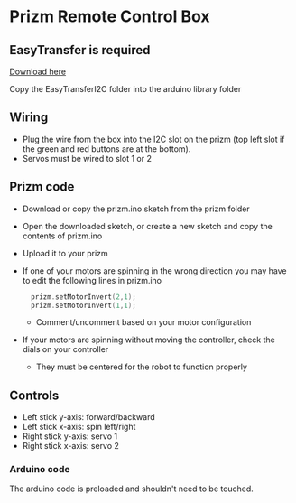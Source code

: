# Prizm Remote Control Box 

## EasyTransfer is required 
[Download here](https://github.com/madsci1016/Arduino-EasyTransfer) 

Copy the EasyTransferI2C folder into the arduino library folder

## Wiring
- Plug the wire from the box into the I2C slot on the prizm (top left slot if the green and red buttons are at the bottom).
- Servos must be wired to slot 1 or 2

## Prizm code 
- Download or copy the prizm.ino sketch from the prizm folder
- Open the downloaded sketch, or create a new sketch and copy the contents of prizm.ino
- Upload it to your prizm
- If one of your motors are spinning in the wrong direction you may have to edit the following lines in prizm.ino
  ```cpp
    prizm.setMotorInvert(2,1);
    prizm.setMotorInvert(1,1);
  ```
  - Comment/uncomment based on your motor configuration

- If your motors are spinning without moving the controller, check the dials on your controller
  - They must be centered for the robot to function properly 


## Controls
- Left stick y-axis: forward/backward
- Left stick x-axis: spin left/right
- Right stick y-axis: servo 1
- Right stick x-axis: servo 2

### Arduino code
The arduino code is preloaded and shouldn't need to be touched.
